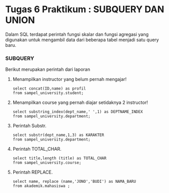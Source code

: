 # Tugas 6 Praktikum : SUBQUERY DAN UNION

Dalam SQL terdapat perintah fungsi skalar dan fungsi agregasi yang digunakan untuk mengambil data dari beberapa tabel menjadi satu query baru.

### SUBQUERY
Berikut merupakan perintah dari laporan

1. Menampilkan instructor yang belum pernah mengajar!
   ```
   select concat(ID,name) as profil
   from sampel_university.student;
   ````

2. Menampilkan course yang pernah diajar setidaknya 2 instructor!
    ```
    select substring_index(dept_name,' ',1) as DEPTNAME_INDEX
    from sampel_university.department;
    ```

3. Perintah Substr.
    ```
    select substr(dept_name,1,3) as KARAKTER
    from sampel_university.department;
    ```
4. Perintah TOTAL_CHAR.
    ```
    select title,length (title) as TOTAL_CHAR
    from sampel_university.course;
    ```
5. Perintah REPLACE.
    ```
    select name, replace (name,'JONO','BUDI') as NAMA_BARU
    from akademik.mahasiswa ;
    ```
